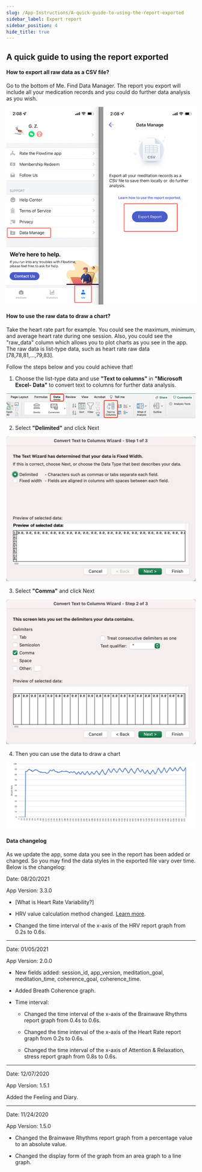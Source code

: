 ```yaml
---
slug: /App-Instructions/A-quick-guide-to-using-the-report-exported
sidebar_label: Export report
sidebar_position: 4
hide_title: true
---
```


## A quick guide to using the report exported

#### How to export all raw data as a CSV file?

Go to the bottom of Me. Find Data Manager.
The report you export will include all your medication records and you could do further data analysis as you wish.

![How to export](ImagesH/quickguide.jpg)

#### How to use the raw data to draw a chart?
Take the heart rate part for example. You could see the maximum, minimum, and average heart rate during one session. Also, you could see the "raw_data" column which allows you to plot charts as you see in the app. The raw data is list-type data, such as heart rate raw data  [78,78,81,...,79,83]. 


Follow the steps below and you could achieve that!

1. Choose the list-type data and use **"Text to columns"** in **"Microsoft Excel- Data"** to convert text to columns for further data analysis.

![1](ImagesH/quickguide2.jpg)

2. Select **"Delimited"** and click Next

![2](ImagesH/quickguide3.jpg)

3. Select **"Comma"** and click Next

![3](ImagesH/quickguide4.jpg)

4. Then you can use the data to draw a chart

![4](ImagesH/quickguide5.jpg)

#### Data changelog

As we update the app, some data you see in the report has been added or changed. So you may find the data styles in the exported file vary over time.  Below is the changelog: 


Date: 08/20/2021

App Version: 3.3.0


* [What is Heart Rate Variability?]
- HRV value calculation method changed. [Learn more](/Glossary/What-is-Heart-Rate-Variability).

-  Changed the time interval of the x-axis of the HRV report graph from 0.2s to 0.6s.
---

Date: 01/05/2021

App Version:  2.0.0


- New fields added: session_id, app_version, meditation_goal, meditation_time, coherence_goal, coherence_time.

- Added Breath Coherence graph.

- Time interval:

  - Changed the time interval of the x-axis of the Brainwave Rhythms report graph from 0.4s to 0.6s. 

  - Changed the time interval of the x-axis of the Heart Rate report graph from 0.2s to 0.6s. 

  - Changed the time interval of the x-axis of  Attention & Relaxation, stress report graph from 0.8s to 0.6s.
---
Date: 12/07/2020

App Version:  1.5.1

Added the Feeling and Diary.

---
Date: 11/24/2020

App Version:  1.5.0

- Changed the Brainwave Rhythms report graph from a percentage value to an absolute value. 

- Changed the display form of the graph from an area graph to a line graph.


